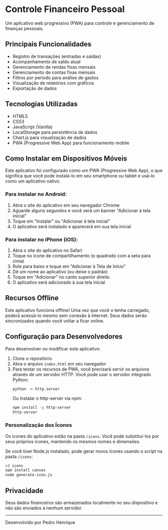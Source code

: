 # Controle Financeiro Pessoal

Um aplicativo web progressivo (PWA) para controle e gerenciamento de finanças pessoais.

## Principais Funcionalidades

- Registro de transações (entradas e saídas)
- Acompanhamento de saldo atual
- Gerenciamento de rendas fixas mensais
- Gerenciamento de contas fixas mensais
- Filtros por período para análise de gastos
- Visualização de relatórios com gráficos
- Exportação de dados

## Tecnologias Utilizadas

- HTML5
- CSS3
- JavaScript (Vanilla)
- LocalStorage para persistência de dados
- Chart.js para visualização de dados
- PWA (Progressive Web App) para funcionamento mobile

## Como Instalar em Dispositivos Móveis

Este aplicativo foi configurado como um PWA (Progressive Web App), o que significa que você pode instalá-lo em seu smartphone ou tablet e usá-lo como um aplicativo nativo.

### Para instalar no Android:

1. Abra o site do aplicativo em seu navegador Chrome
2. Aguarde alguns segundos e você verá um banner "Adicionar à tela inicial"
3. Toque em "Instalar" ou "Adicionar à tela inicial"
4. O aplicativo será instalado e aparecerá em sua tela inicial

### Para instalar no iPhone (iOS):

1. Abra o site do aplicativo no Safari
2. Toque no ícone de compartilhamento (o quadrado com a seta para cima)
3. Role para baixo e toque em "Adicionar à Tela de Início"
4. Dê um nome ao aplicativo (ou deixe o padrão)
5. Toque em "Adicionar" no canto superior direito
6. O aplicativo será adicionado à sua tela inicial

## Recursos Offline

Este aplicativo funciona offline! Uma vez que você o tenha carregado, poderá acessá-lo mesmo sem conexão à internet. Seus dados serão sincronizados quando você voltar a ficar online.

## Configuração para Desenvolvedores

Para desenvolver ou modificar este aplicativo:

1. Clone o repositório
2. Abra o arquivo `index.html` em seu navegador
3. Para testar os recursos de PWA, você precisará servir os arquivos através de um servidor HTTP.
   Você pode usar o servidor integrado Python:
   ```bash
   python -m http.server
   ```
   Ou instalar o http-server via npm:
   ```bash
   npm install -g http-server
   http-server
   ```

### Personalização dos Ícones

Os ícones do aplicativo estão na pasta `/icons`. Você pode substituí-los por seus próprios ícones, mantendo os mesmos nomes e dimensões.

Se você tiver Node.js instalado, pode gerar novos ícones usando o script na pasta `/icons`:
```bash
cd icons
npm install canvas
node generate-icon.js
```

## Privacidade

Seus dados financeiros são armazenados localmente no seu dispositivo e não são enviados a nenhum servidor.

---

Desenvolvido por Pedro Henrique